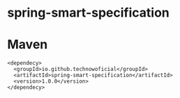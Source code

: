 # spring-smart-specification

# Maven

```maven
<dependecy>
  <groupId>io.github.technowoficial</groupId>
  <artifactId>spring-smart-specification</artifactId>
  <version>1.0.0</version>
</dependecy>
```